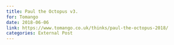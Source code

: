 ```yaml
---
title: Paul the Octopus v3.
for: Tomango
date: 2018-06-06
link: https://www.tomango.co.uk/thinks/paul-the-octopus-2018/
categories: External Post
---
```

